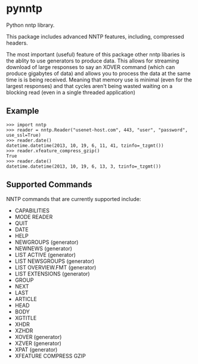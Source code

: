 pynntp
======

Python nntp library.

This package includes advanced NNTP features, including, compressed headers.

The most important (useful) feature of this package other nntp libaries is the
ablity to use generators to produce data. This allows for streaming download
of large responses to say an XOVER command (which can produce gigabytes of data)
and allows you to process the data at the same time is is being received.
Meaning that memory use is minimal (even for the largest responses) and that
cycles aren't being wasted waiting on a blocking read (even in a single threaded
application)


Example
-------

    >>> import nntp
    >>> reader = nntp.Reader("usenet-host.com", 443, "user", "password", use_ssl=True)
    >>> reader.date()
    datetime.datetime(2013, 10, 19, 6, 11, 41, tzinfo=_tzgmt())
    >>> reader.xfeature_compress_gzip()
    True
    >>> reader.date()
    datetime.datetime(2013, 10, 19, 6, 13, 3, tzinfo=_tzgmt())


Supported Commands
------------------

NNTP commands that are currently supported include:
* CAPABILITIES
* MODE READER
* QUIT
* DATE
* HELP
* NEWGROUPS (generator)
* NEWNEWS (generator)
* LIST ACTIVE (generator)
* LIST NEWSGROUPS (generator)
* LIST OVERVIEW.FMT (generator)
* LIST EXTENSIONS (generator)
* GROUP
* NEXT
* LAST
* ARTICLE
* HEAD
* BODY
* XGTITLE
* XHDR
* XZHDR
* XOVER (generator)
* XZVER (generator)
* XPAT (generator)
* XFEATURE COMPRESS GZIP
